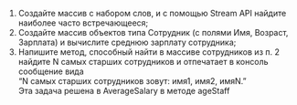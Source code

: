 1. Создайте массив с набором слов, и с помощью Stream API найдите наиболее часто
   встречающееся;  
2. Создайте массив объектов типа Сотрудник (с полями Имя, Возраст, Зарплата) и вычислите
   среднюю зарплату сотрудника;  
3. Напишите метод, способный найти в массиве сотрудников из п. 2 найдите N самых старших
   сотрудников и отпечатает в консоль сообщение вида  
“N самых старших сотрудников зовут:
   имя1, имя2, имяN.”  
Эта задача решена в AverageSalary  в методе ageStaff
